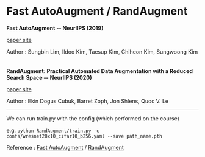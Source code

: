 Fast AutoAugment / RandAugment
===

**Fast AutoAugment -- NeurlIPS (2019)**

[paper site](https://papers.nips.cc/paper_files/paper/2019/file/6add07cf50424b14fdf649da87843d01-Paper.pdf)

Author : Sungbin Lim, Ildoo Kim, Taesup Kim, Chiheon Kim, Sungwoong Kim  
<br>
<br>
**RandAugment: Practical Automated Data Augmentation with a Reduced Search Space -- NeurlIPS (2020)**

[paper site](https://papers.nips.cc/paper_files/paper/2020/file/d85b63ef0ccb114d0a3bb7b7d808028f-Paper.pdf)

Author : Ekin Dogus Cubuk, Barret Zoph, Jon Shlens, Quoc V. Le


----
We can run train.py with the config (which performed on the course)

e.g. `python RandAugment/train.py -c confs/wresnet28x10_cifar10_b256.yaml --save path_name.pth`

Reference : [Fast AutoAugment](https://github.com/kakaobrain/fast-autoaugment) / [RandAugment](https://github.com/ildoonet/pytorch-randaugment)
